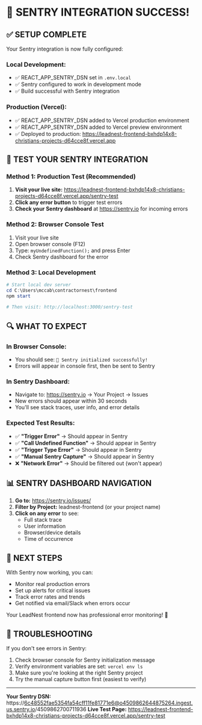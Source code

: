 # 🎯 SENTRY INTEGRATION SUCCESS!

## ✅ **SETUP COMPLETE**

Your Sentry integration is now fully configured:

### **Local Development:**
- ✅ REACT_APP_SENTRY_DSN set in `.env.local`
- ✅ Sentry configured to work in development mode
- ✅ Build successful with Sentry integration

### **Production (Vercel):**
- ✅ REACT_APP_SENTRY_DSN added to Vercel production environment
- ✅ REACT_APP_SENTRY_DSN added to Vercel preview environment
- ✅ Deployed to production: https://leadnest-frontend-bxhdp14x8-christians-projects-d64cce8f.vercel.app

## 🧪 **TEST YOUR SENTRY INTEGRATION**

### **Method 1: Production Test (Recommended)**
1. **Visit your live site:** https://leadnest-frontend-bxhdp14x8-christians-projects-d64cce8f.vercel.app/sentry-test
2. **Click any error button** to trigger test errors
3. **Check your Sentry dashboard** at https://sentry.io for incoming errors

### **Method 2: Browser Console Test**
1. Visit your live site
2. Open browser console (F12)
3. Type: `myUndefinedFunction();` and press Enter
4. Check Sentry dashboard for the error

### **Method 3: Local Development**
```powershell
# Start local dev server
cd C:\Users\mccab\contractornest\frontend
npm start

# Then visit: http://localhost:3000/sentry-test
```

## 🔍 **WHAT TO EXPECT**

### **In Browser Console:**
- You should see: `🐛 Sentry initialized successfully!`
- Errors will appear in console first, then be sent to Sentry

### **In Sentry Dashboard:**
- Navigate to: https://sentry.io → Your Project → Issues
- New errors should appear within 30 seconds
- You'll see stack traces, user info, and error details

### **Expected Test Results:**
- ✅ **"Trigger Error"** → Should appear in Sentry
- ✅ **"Call Undefined Function"** → Should appear in Sentry  
- ✅ **"Trigger Type Error"** → Should appear in Sentry
- ✅ **"Manual Sentry Capture"** → Should appear in Sentry
- ❌ **"Network Error"** → Should be filtered out (won't appear)

## 📊 **SENTRY DASHBOARD NAVIGATION**

1. **Go to:** https://sentry.io/issues/
2. **Filter by Project:** leadnest-frontend (or your project name)
3. **Click on any error** to see:
   - Full stack trace
   - User information
   - Browser/device details
   - Time of occurrence

## 🎉 **NEXT STEPS**

With Sentry now working, you can:
- Monitor real production errors
- Set up alerts for critical issues
- Track error rates and trends
- Get notified via email/Slack when errors occur

Your LeadNest frontend now has professional error monitoring! 🚀

## 🔧 **TROUBLESHOOTING**

If you don't see errors in Sentry:
1. Check browser console for Sentry initialization message
2. Verify environment variables are set: `vercel env ls`
3. Make sure you're looking at the right Sentry project
4. Try the manual capture button first (easiest to verify)

---

**Your Sentry DSN:** https://6c48552fae5354fa54cff11fe81771e6@o4509862644875264.ingest.us.sentry.io/4509862700711936
**Live Test Page:** https://leadnest-frontend-bxhdp14x8-christians-projects-d64cce8f.vercel.app/sentry-test
